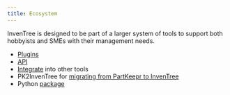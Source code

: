 ```yaml
---
title: Ecosystem
---
```


InvenTree is designed to be part of a larger system of tools to support both hobbyists and SMEs with their management needs.

- [Plugins](plugin)
- [API](api)
- [Integrate](integrate) into other tools
- PK2InvenTree for [migrating from PartKeepr to InvenTree](https://github.com/rgilham/PK2InvenTree)
- Python [package](https://docs.inventree.org/en/stable/api/python/) 
